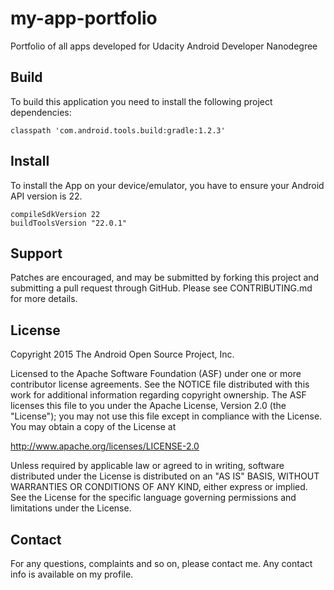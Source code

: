 # my-app-portfolio
Portfolio of all apps developed for Udacity Android Developer Nanodegree

## Build
To build this application you need to install the following project 
dependencies:

```
classpath 'com.android.tools.build:gradle:1.2.3'
```

## Install
To install the App on your device/emulator, you have to ensure your 
Android API version is 22.

```
compileSdkVersion 22
buildToolsVersion "22.0.1"
```

## Support
Patches are encouraged, and may be submitted by forking this project 
and submitting a pull request through GitHub. Please see 
CONTRIBUTING.md for more details.

## License
Copyright 2015 The Android Open Source Project, Inc.

Licensed to the Apache Software Foundation (ASF) under one or more 
contributor license agreements.  See the NOTICE file distributed with
this work for additional information regarding copyright ownership. 
The ASF licenses this file to you under the Apache License, 
Version 2.0 (the "License"); you may not use this file except in 
compliance with the License.  You may obtain a copy of the License at

http://www.apache.org/licenses/LICENSE-2.0

Unless required by applicable law or agreed to in writing, software
distributed under the License is distributed on an "AS IS" BASIS, 
WITHOUT WARRANTIES OR CONDITIONS OF ANY KIND, either express or 
implied.  See the License for the specific language governing 
permissions and limitations under the License.

## Contact
For any questions, complaints and so on, please contact me. 
Any contact info is available on my profile.
